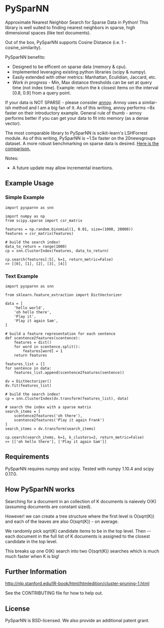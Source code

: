 # PySparNN
Approximate Nearest Neighbor Search for Sparse Data in Python! This library is well suited to finding nearest neighbors in sparse, high dimensional spaces (like text documents). 

Out of the box, PySparNN supports Cosine Distance (i.e. 1 - cosine_similarity).

PySparNN benefits:
 * Designed to be efficent on sparse data (memory & cpu).
 * Implemented leveraging existing python libraries (scipy & numpy).
 * Easily extended with other metrics: Manhattan, Eculidian, Jaccard, etc.
 * *Work in progress* - Min, Max distance thresholds can be set at query time (not index time). Example: return the k closest items on the interval [0.8, 0.9] from a query point. 

If your data is NOT SPARSE - please consider [annoy](https://github.com/spotify/annoy). Annoy uses a similar-ish method and I am a big fan of it. As of this writing, annoy performs ~8x faster on their introductory example. 
General rule of thumb - annoy performs better if you can get your data to fit into memory (as a dense vector).


The most comparable library to PySparNN is scikit-learn's LSHForrest module. As of this writing, PySparNN is ~1.5x faster on the 20newsgroups dataset. A more robust benchmarking on sparse data is desired. [Here is the comparison.](https://github.com/facebookresearch/pysparnn/blob/master/sparse_search_comparison.ipynb)

Notes:
* A future update may allow incremental insertions.

## Example Usage
### Simple Example
```
import pysparnn as snn

import numpy as np
from scipy.sparse import csr_matrix

features = np.random.binomial(1, 0.01, size=(1000, 20000))
features = csr_matrix(features)

# build the search index!
data_to_return = range(1000)
cp = snn.ClusterIndex(features, data_to_return)

cp.search(features[:5], k=1, return_metric=False)
>> [[0], [1], [2], [3], [4]]
```
### Text Example
```
import pysparnn as snn

from sklearn.feature_extraction import DictVectorizer

data = [
    'hello world',
    'oh hello there',
    'Play it',
    'Play it again Sam',
]    

# build a feature representation for each sentence
def scentence2features(scentence):
    features = dict()
    for word in scentence.split():
        features[word] = 1
    return features

features_list = []
for sentence in data:
    features_list.append(scentence2features(sentence))

dv = DictVectorizer()
dv.fit(features_list)

# build the search index!
cp = snn.ClusterIndex(dv.transform(features_list), data)

# search the index with a sparse matrix
search_items = [
    scentence2features('oh there'),
    scentence2features('Play it again Frank')
]
search_items = dv.transform(search_items)

cp.search(search_items, k=1, k_clusters=2, return_metric=False)
>> [['oh hello there'], ['Play it again Sam']]

```

## Requirements
PySparNN requires numpy and scipy. Tested with numpy 1.10.4 and scipy 0.17.0.

## How PySparNN works
Searching for a document in an collection of K documents is naievely O(K) (assuming documents are constant sized). 

However! we can create a tree structure where the first level is O(sqrt(K)) and each of the leaves are also O(sqrt(K)) - on average.

We randomly pick sqrt(K) candidate items to be in the top level. Then -- each document in the full list of K documents is assigned to the closest candidate in the top level.

This breaks up one O(K) search into two O(sqrt(K)) searches which is much much faster when K is big!

## Further Information
http://nlp.stanford.edu/IR-book/html/htmledition/cluster-pruning-1.html

See the CONTRIBUTING file for how to help out.

## License
PySparNN is BSD-licensed. We also provide an additional patent grant.
